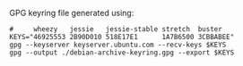 GPG keyring file generated using:

```shell
#     wheezy   jessie   jessie-stable stretch  buster
KEYS="46925553 2B90D010 518E17E1      1A7B6500 3CBBABEE"
gpg --keyserver keyserver.ubuntu.com --recv-keys $KEYS
gpg --output ./debian-archive-keyring.gpg --export $KEYS
```
